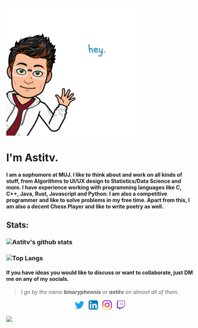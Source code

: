 <img width="350" height="350" src="/res/bitmoji_hi.png">

# I'm Astitv.

#### I am a sophomore at MUJ. I like to think about and work on all kinds of stuff, from Algorithms to UI/UX design to Statistics/Data Science and more. I have experience working with programming languages like C, C++, Java, Rust, Javascript and Python. I am also a competitive programmer and like to solve problems in my free time. Apart from this, I am also a decent Chess Player and like to write poetry as well. 

## Stats:

### ![Astitv's github stats](https://github-readme-stats.vercel.app/api?username=binarypheonix&count_private=true&theme=dark)
### ![Top Langs](https://github-readme-stats.vercel.app/api/top-langs/?username=binarypheonix&layout=compact&theme=dark)


<!--<div>
<a href="https://readme-stats-cfgj2cxdy.vercel.app/api?username=axtitv&count_private=true&show_icons=true&theme=midnight-purple">
  <img  align="left" src="https://readme-stats-cfgj2cxdy.vercel.app/api?username=axtitv&count_private=true&show_icons=true&theme=midnight-purple" />
</a>
<a href="https://readme-stats-cfgj2cxdy.vercel.app/api/top-langs/?username=axtitv&hide=php&theme=midnight-purple">
  <img align="left" src="https://readme-stats-cfgj2cxdy.vercel.app/api/top-langs/?username=axtitv&hide=php&theme=midnight-purple" />
</a>
</div>-->


#### If you have ideas you would like to discuss or want to collaborate, just DM me on any of my socials.

> _I go by the name **binarypheonix** or **axtitv** on almost all of them._

<p align="center">
  <a href="https://twitter.com/axtitv"><img width="25" height="25" src="/res/twitter.svg"></a>
  &nbsp;
  <a href="https://www.linkedin.com/in/astitv-shandilya-a41452189/"><img width="25" height="25" src="/res/linkedin.svg"></a>
  &nbsp;
  <a href="https://www.instagram.com/axe.sh/"><img width="25" height="25" src="/res/instagram.svg"></a>
  &nbsp;
  <a href="https://www.twitch.tv/binarypheonix"><img width="25" height="25" src="/res/twitch.svg"></a>  
</p>

![](https://visitor-badge.laobi.icu/badge?page_id=axtitv.axtitv)

<!--
**axtitv/axtitv** is a ✨ _special_ ✨ repository because its `README.md` (this file) appears on your GitHub profile.

Here are some ideas to get you started:

- 🔭 I’m currently working on ...
- 🌱 I’m currently learning ...
- 👯 I’m looking to collaborate on ...
- 🤔 I’m looking for help with ...
- 💬 Ask me about ...
- 📫 How to reach me: ...
- 😄 Pronouns: ...
- ⚡ Fun fact: ...
-->
